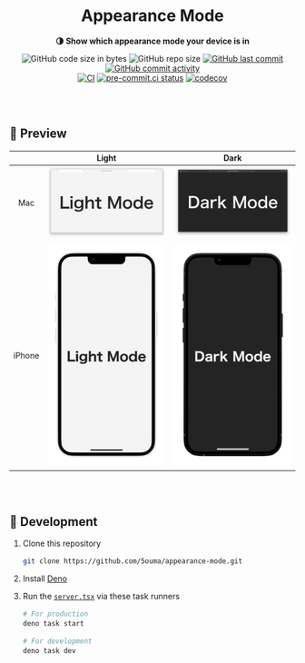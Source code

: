 <h1 align="center">Appearance Mode</h1>

<div align="center">

**🌗 Show which appearance mode your device is in**

![GitHub code size in bytes](https://img.shields.io/github/languages/code-size/5ouma/appearance-mode?style=flat-square)
![GitHub repo size](https://img.shields.io/github/repo-size/5ouma/appearance-mode?style=flat-square)
[![GitHub last commit](https://img.shields.io/github/last-commit/5ouma/appearance-mode?style=flat-square)](https://github.com/5ouma/appearance-mode/commit/HEAD)
[![GitHub commit activity](https://img.shields.io/github/commit-activity/m/5ouma/appearance-mode?style=flat-square)](https://github.com/5ouma/appearance-mode/commits/main)
<br />
[![CI](https://img.shields.io/github/actions/workflow/status/5ouma/appearance-mode/ci.yml?label=ci&style=flat-square)](https://github.com/5ouma/appearance-mode/actions/workflows/ci.yml)
[![pre-commit.ci status](https://results.pre-commit.ci/badge/github/5ouma/appearance-mode/main.svg?style=flat-square)](https://results.pre-commit.ci/latest/github/5ouma/appearance-mode/main)
[![codecov](https://codecov.io/github/5ouma/appearance-mode/graph/badge.svg)](https://codecov.io/github/5ouma/appearance-mode)

</div>

<br /><br />

## 🌄 Preview

|        |      Light      |      Dark      |
| :----: | :-------------: | :------------: |
|  Mac   |  ![mac-light]   |  ![mac-dark]   |
| iPhone | ![iphone-light] | ![iphone-dark] |

[mac-light]: ./images/mac/mac-light.png
[mac-dark]: ./images/mac/mac-dark.png
[iphone-light]: ./images/iphone/iphone-light.png
[iphone-dark]: ./images/iphone/iphone-dark.png

<br /><br />

## 🔨 Development

1. Clone this repository

   ```sh
   git clone https://github.com/5ouma/appearance-mode.git
   ```

2. Install [Deno](https://deno.com)

3. Run the [`server.tsx`](../src/server.tsx) via these task runners

   ```sh
   # For production
   deno task start
   ```

   ```sh
   # For development
   deno task dev
   ```
